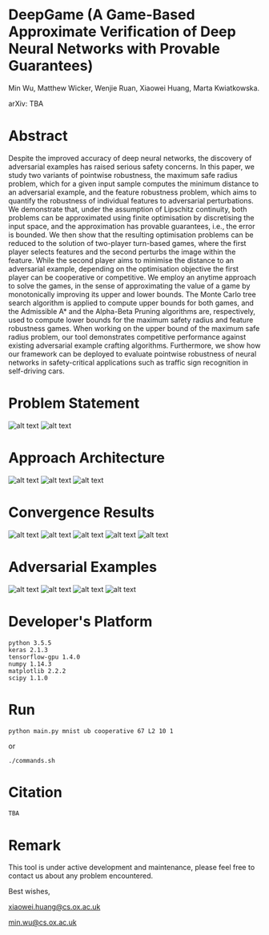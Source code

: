 # DeepGame (A Game-Based Approximate Verification of Deep Neural Networks with Provable Guarantees)

Min Wu, Matthew Wicker, Wenjie Ruan, Xiaowei Huang, Marta Kwiatkowska.

arXiv: TBA

# Abstract
Despite the improved accuracy of deep neural networks, the discovery of adversarial examples has raised serious safety concerns. In this paper, we study two variants of pointwise robustness, the maximum safe radius problem, which for a given input sample computes the minimum distance to an adversarial example, and the feature robustness problem, which aims to quantify the robustness of individual features to adversarial perturbations. We demonstrate that, under the assumption of Lipschitz continuity, both problems can be approximated using finite optimisation by discretising the input space, and the approximation has provable guarantees, i.e., the error is bounded. We then show that the resulting optimisation problems can be reduced to the solution of two-player turn-based games, where the first player selects features and the second perturbs the image within the feature. While the second player aims to minimise the distance to an adversarial example, depending on the optimisation objective the first player can be cooperative or competitive. We employ an anytime approach to solve the games, in the sense of approximating the value of a game by monotonically improving its upper and lower bounds. The Monte Carlo tree search algorithm is applied to compute upper bounds for both games, and the Admissible A* and the Alpha-Beta Pruning algorithms are, respectively, used to compute lower bounds for the maximum safety radius and feature robustness games. When working on the upper bound of the maximum safe radius problem, our tool demonstrates competitive performance against existing adversarial example crafting algorithms. Furthermore, we show how our framework can be deployed to evaluate pointwise robustness of neural networks in safety-critical applications such as traffic sign recognition in self-driving cars.

# Problem Statement
![alt text](figures/MSR.png)
![alt text](figures/FR.png)

# Approach Architecture
![alt text](figures/Architecture.png)
![alt text](figures/Lipschitz.png)
![alt text](figures/Game.png)

# Convergence Results
![alt text](figures/Cooperative_MNIST.png)
![alt text](figures/Cooperative_GTSRB.png)
![alt text](figures/Feature.png)
![alt text](figures/Competitive_CIFAR10.png)
![alt text](figures/Competitive_GTSRB.png)

# Adversarial Examples
![alt text](figures/Adversary.png)
![alt text](figures/Adv_MNIST.png)
![alt text](figures/Adv_CIFAR10.png)
![alt text](figures/Adv_GTSRB.png)

# Developer's Platform
```
python 3.5.5
keras 2.1.3
tensorflow-gpu 1.4.0
numpy 1.14.3
matplotlib 2.2.2
scipy 1.1.0
```

# Run
```
python main.py mnist ub cooperative 67 L2 10 1
```
or
```
./commands.sh
```

# Citation
```
TBA
```

# Remark
This tool is under active development and maintenance, please feel free to contact us about any problem encountered.

Best wishes,

xiaowei.huang@cs.ox.ac.uk

min.wu@cs.ox.ac.uk
